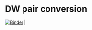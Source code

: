 # DW pair conversion

[![Binder](https://mybinder.org/badge_logo.svg)](https://mybinder.org/v2/gh/lang-m/skpm22/latest?urlpath=lab/tree/notebook.html) |
